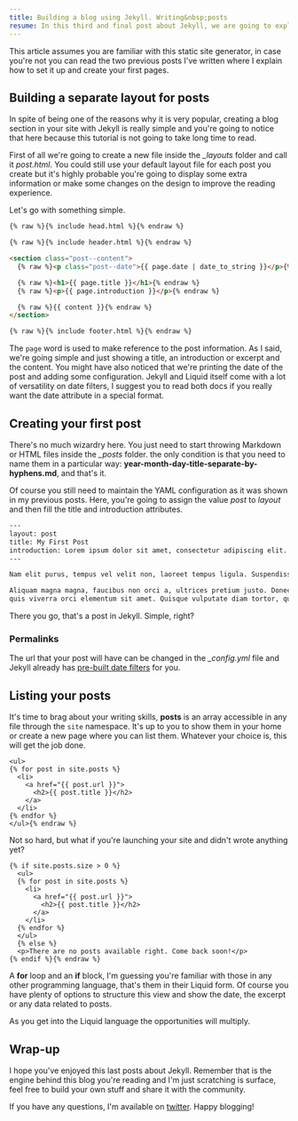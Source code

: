 ```yaml
---
title: Building a blog using Jekyll. Writing&nbsp;posts
resume: In this third and final post about Jekyll, we are going to exploit its blog-aware features.
---
```


This article assumes you are familiar with this static site generator, in case you're not you can read the two previous posts I've written where I explain how to set it up and create your first pages.


## Building a separate layout for posts

In spite of being one of the reasons why it is very popular, creating a blog section in your site with Jekyll is really simple and you're going to notice that here because this tutorial is not going to take long time to read.

First of all we're going to create a new file inside the *_layouts* folder and call it *post.html*. You could still use your default layout file for each post you create but it's highly probable you're going to display some extra information or make some changes on the design to improve the reading experience.

Let's go with something simple.

```html
{% raw %}{% include head.html %}{% endraw %}

{% raw %}{% include header.html %}{% endraw %}

<section class="post--content">
  {% raw %}<p class="post--date">{{ page.date | date_to_string }}</p>{% endraw %}

  {% raw %}<h1>{{ page.title }}</h1>{% endraw %}
  {% raw %}<p>{{ page.introduction }}</p>{% endraw %}

  {% raw %}{{ content }}{% endraw %}
</section>

{% raw %}{% include footer.html %}{% endraw %}
```

The `page` word is used to make reference to the post information. As I said, we're going simple and just showing a title, an introduction or excerpt and the content. You might have also noticed that we're printing the date of the post and adding some configuration. Jekyll and Liquid itself come with a lot of versatility on date filters, I suggest you to read both docs if you really want the date attribute in a special format.


## Creating your first post

There's no much wizardry here. You just need to start throwing Markdown or HTML files inside the *_posts* folder. the only condition is that you need to name them in a particular way: **year-month-day-title-separate-by-hyphens.md**, and that's it.

Of course you still need to maintain the YAML configuration as it was shown in my previous posts. Here, you're going to assign the value *post* to *layout* and then fill the title and introduction attributes.

```html
---
layout: post
title: My First Post
introduction: Lorem ipsum dolor sit amet, consectetur adipiscing elit.
---

Nam elit purus, tempus vel velit non, laoreet tempus ligula. Suspendisse eu condimentum urna.

Aliquam magna magna, faucibus non orci a, ultrices pretium justo. Donec tincidunt tellus mauris,
quis viverra orci elementum sit amet. Quisque vulputate diam tortor, quis accumsan velit volutpat mattis.
```

There you go, that's a post in Jekyll. Simple, right?


### Permalinks

The url that your post will have can be changed in the *_config.yml* file and Jekyll already has <a href="http://jekyllrb.com/docs/permalinks/" target="_blank">pre-built date filters</a> for you.


## Listing your posts

It's time to brag about your writing skills, **posts** is an array accessible in any file through the `site` namespace. It's up to you to show them in your home or create a new page where you can list them. Whatever your choice is, this will get the job done.

```html{% raw %}
<ul>
{% for post in site.posts %}
  <li>
    <a href="{{ post.url }}">
      <h2>{{ post.title }}</h2>
    </a>
  </li>
{% endfor %}
</ul>{% endraw %}
```

Not so hard, but what if you're launching your site and didn't wrote anything yet?

```html{% raw %}
{% if site.posts.size > 0 %}
  <ul>
  {% for post in site.posts %}
    <li>
      <a href="{{ post.url }}">
        <h2>{{ post.title }}</h2>
      </a>
    </li>
  {% endfor %}
  </ul>
  {% else %}
  <p>There are no posts available right. Come back soon!</p>
{% endif %}{% endraw %}
```

A **for** loop and an **if** block, I'm guessing you're familiar with those in any other programming language, that's them in their Liquid form. Of course you have plenty of options to structure this view and show the date, the excerpt or any data related to posts.

As you get into the Liquid language the opportunities will multiply.


## Wrap-up

I hope you've enjoyed this last posts about Jekyll. Remember that is the engine behind this blog you're reading and I'm just scratching is surface, feel free to build your own stuff and share it with the community.

If you have any questions, I'm available on <a href="https://www.twitter.com/jeremenichelli" target="_blank">twitter</a>. Happy blogging!
